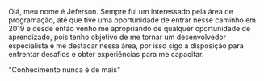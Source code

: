 Olá, meu nome é Jeferson. 
Sempre fui um interessado pela área de programação, até que tive uma oportunidade de entrar nesse caminho em 2019 e desde então venho me apropriando de qualquer oportunidade de aprendizado, pois tenho objetivo de me tornar um desenvolvedor especialista e me destacar nessa área, por isso sigo a disposição para enfrentar desafios e obter experiências para me capacitar.

"Conhecimento nunca é de mais"
